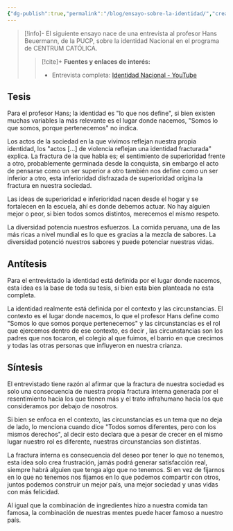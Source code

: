 ```yaml
---
{"dg-publish":true,"permalink":"/blog/ensayo-sobre-la-identidad/","created":"2024-07-14T13:27","updated":"2025-02-26T19:36"}
---
```



> [!info]-
> El siguiente ensayo nace de una entrevista al profesor Hans Beuermann, de la PUCP, sobre la identidad Nacional en el programa de CENTRUM CATÓLICA. 
>> [!cite]+ **Fuentes y enlaces de interés:**
>> - Entrevista completa: [Identidad Nacional - YouTube](https://youtu.be/TnMtILiR5Bk)

## Tesis
Para el profesor Hans; la identidad es "lo que nos define", si bien existen muchas variables la más relevante es el lugar donde nacemos, "Somos lo que somos, porque pertenecemos" no indica.

Los actos de la sociedad en la que vivimos reflejan nuestra propia identidad, los "actos [...] de violencia reflejan una identidad fracturada" explica. La fractura de la que habla es; el sentimiento de superioridad frente a otro, probablemente germinada desde la conquista, sin embargo el acto de pensarse como un ser superior a otro también nos define como un ser inferior a otro, esta inferioridad disfrazada de superioridad origina la fractura en nuestra sociedad. 

Las ideas de superioridad e inferioridad nacen desde el hogar y se fortalecen en la escuela, ahí es donde debemos actuar. No hay alguien mejor o peor, si bien todos somos distintos, merecemos el mismo respeto. 

La diversidad potencia nuestros esfuerzos. La comida peruana, una de las más ricas a nivel mundial es lo que es gracias a la mezcla de sabores. La diversidad potenció nuestros sabores y puede potenciar nuestras vidas.

## Antítesis 
Para el entrevistado la identidad está definida por el lugar donde nacemos, esta idea es la base de toda su tesis, si bien esta bien planteada no esta completa. 

La identidad realmente está definida por el contexto y las circunstancias. El contexto es el lugar donde nacemos, lo que el profesor Hans define como "Somos lo que somos porque pertenecemos" y las circunstancias es el rol que ejercemos dentro de ese contexto, es decir , las circunstancias son los padres que nos tocaron, el colegio al que fuimos, el barrio en que crecimos y todas las otras personas que influyeron en nuestra crianza.

## Síntesis
El entrevistado tiene razón al afirmar que la fractura de nuestra sociedad es solo una consecuencia de nuestra propia fractura interna generada por el resentimiento hacia los que tienen más y el trato infrahumano hacia los que consideramos por debajo de nosotros. 

Si bien se enfoca en el contexto, las circunstancias es un tema que no deja de lado, lo menciona cuando dice "Todos somos diferentes, pero con los mismos derechos", al decir esto declara que a pesar de crecer en el mismo lugar nuestro rol es diferente, nuestras circunstancias son distintas.

La fractura interna es consecuencia del deseo por tener lo que no tenemos, esta idea solo crea frustración, jamás podrá generar satisfacción real, siempre habrá alguien que tenga algo que no tenemos. Si en vez de fijarnos en lo que no tenemos nos fijamos en lo que podemos compartir con otros, juntos podemos construir un mejor país, una mejor sociedad y unas vidas con más felicidad. 

Al igual que la combinación de ingredientes hizo a nuestra comida tan famosa, la combinación de nuestras mentes puede hacer famoso a nuestro país.